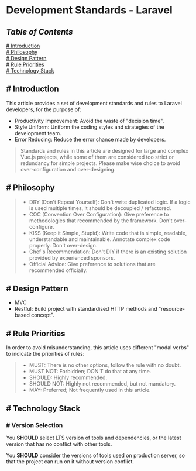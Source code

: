 # Development Standards - Laravel

## *Table of Contents*

[# Introduction](#-introduction)  
[# Philosophy](#-philosophy)  
[# Design Pattern](#-design-pattern)  
[# Rule Priorities](#-rule-priorities)  
[# Technology Stack](#-technology-stack)

## # Introduction

This article provides a set of development standards and rules to Laravel developers, for the purpose of:

- Productivity Improvement: Avoid the waste of "decision time".
- Style Uniform: Uniform the coding styles and strategies of the development team.
- Error Reducing: Reduce the error chance made by developers.

> Standards and rules in this article are designed for large and complex Vue.js projects, while some of them are
> considered too strict or redundancy for simple projects. Please make wise choice to avoid over-configuration and
> over-designing.

## # Philosophy

> - DRY (Don't Repeat Yourself): Don't write duplicated logic. If a logic is used multiple times, it should be decoupled
    / refactored.
> - COC (Convention Over Configuration): Give preference to methodologies that recommended by the framework. Don't
    over-configure.
> - KISS (Keep it Simple, Stupid): Write code that is simple, readable, understandable and maintainable. Annotate
    complex code properly. Don't over-design.
> - Chef's Recommendation: Don't DIY if there is an existing solution provided by experienced sponsors.
> - Official Advice: Give preference to solutions that are recommended officially.

## # Design Pattern

- MVC
- Restful: Build project with standardised HTTP methods and "resource-based concept".

## # Rule Priorities

In order to avoid misunderstanding, this article uses different "modal verbs" to indicate the priorities of rules:

> - MUST: There is no other options, follow the rule with no doubt.
> - MUST NOT: Forbidden; DON'T do that at any time.
> - SHOULD: Highly recommended.
> - SHOULD NOT: Highly not recommended, but not mandatory.
> - MAY: Preferred; Not frequently used in this article.

## # Technology Stack

### # Version Selection

You **SHOULD** select LTS version of tools and dependencies, or the latest version that has no conflict with other
tools.

You **SHOULD** consider the versions of tools used on production server, so that the project can run on it without
version conflict.
